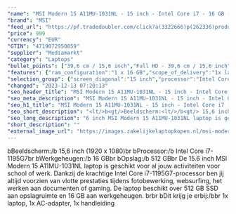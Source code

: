 ```yaml
---
"name": "MSI Modern 15 A11MU-1031NL - 15 inch - Intel Core i7 - 16 GB - 512 GB"
"brand": "MSI"
"feed_url": "https://pf.tradedoubler.com/click?a(3322666)p(262336)product(50617-1719527)ttid(3)url(https%3A%2F%2Fwww.mediamarkt.nl%2Fnl%2Fproduct%2F_msi-modern-15-a11mu-1031nl-1719527.html%3Futm_source%3Dtradedoubler%26utm_medium%3Daff-comparison%26utm_term%3D1719527)"
"price": 999
"currency": "EUR"
"GTIN": "4719072950859"
"supplier": "Mediamarkt"
"category": "Laptops"
"bullet_points": ["39,6 cm / 15,6 inch","Full HD - 39,6 cm / 15,6 inch","SSD , 512 GB , M.2 via NVMe","2x USB 3.2 (Gen 2, Type-A), 1x USB 3.2 (Gen 2, Type-C), 1x HDMI 2.0, 1x hoofdtelefoon-/microfooncombo","Lithium polymer","35.6 cm x 1.69 cm x 2.34 cm /"]
"features": {"ram_configuration":"1 x 16 GB","scope_of_delivery":"1x laptop, 1x AC-adapter, 1x handleiding","color":"Zwart","brightness":"250 cd/m²","hard_disk_1":"SSD , 512 GB , M.2 via NVMe","additional_update_information":"Voor zover op de afbeeldingen apps worden getoond, geldt dat MediaMarkt niet kan garanderen dat de apps tijdens de volledige levensduur van het product goed zullen blijven functioneren. Dit hangt af van het beleid van de fabrikant.","short_description":"15.6 inch Full HD • Intel i7-1195G7 • 16 GB • 512 GB SSD • X","min_duration_supported_software_updates":"2 jaar","bluetooth":"Ja","product_height":"1,69 cm","manufacturer_guarantee":"2 jaar","panel_type":"IPS (In-Plane Switching)","touchscreen":"Nee","product_manufacturer":"MSI","processor_speed_with_turbo":"5 GHz","image_quality":"Full HD","charge_time_from_manufacturer":"2 u","memory_speeds":"3200 MHz","integrated_mike":"Ja","speakers":"Ja","convertibility":"Vast scherm","screen_diagonal_inches":"15 inch","model_year":"2022","shipping_costs":"0.00","screen_type":"Mat scherm","battery_capacity":"65W","memory_size":"16 GB","processor_brand":"Intel®","wlan_standards":"WiFi 6 (802.11AX)","delivery_time":"1","bluetooth_version":"5.1","weight":"1,6 kg","image_ratio":"16:9","processor":"Intel Core i7-1195G7","connections":"2x USB 3.2 (Gen 2, Type-A), 1x USB 3.2 (Gen 2, Type-C), 1x HDMI 2.0, 1x hoofdtelefoon-/microfooncombo","screen_diagonal_cm":"39,6 cm","screen_diagonal_cm_inch":"39,6 cm / 15,6 inch","battery_type":"Lithium polymer","product_type":"Laptop","capacity_of_1_hard_disk":"512 GB","type_of_1_hard_disk":"SSD","dimensions_weight":"35.6 cm x 1.69 cm x 2.34 cm /","front_camera":"Ja","product_depth":"2,34 cm","battery_life":"6 u","resolution":"1920 x 1080","integrated_webcam":"Ja","update_policy":"Onbekend","total_storage_space_in_gb":"512 GB","wlan":"Ja","processor_model":"Core™ i7","processor_clock_rate":"2.9 GHz","ram_type":"DDR4","previous_price":"","product_width":"35,6 cm","warranty_note":"Geen aanvullende garantie-informatie","depth":"2,34 cm","manufacturer_part_number":"MODERN 15 A11MU-1031NL","height":"1,69 cm","product_introduction_date":"2022-02-01","card_reader":"Ja","special_features":"Nee","manufacturer_supported_software_updates":"Ja","total_storage_space":"512 GB"}
"selection_group": {"screen_diagonal":"15 inch","processor":"Intel Core i7","changed_price_past_3_days":false,"product_family":"Modern"}
"changed": "2023-12-13 07:20:13"
"seo_header_title": "MSI Modern 15 A11MU-1031NL - 15 inch - Intel Core i7 - 16 GB - 512 GB"
"seo_meta_description": "MSI Modern 15 A11MU-1031NL - 15 inch - Intel Core i7 - 16 GB - 512 GB"
"seo_h1_title": "MSI Modern 15 A11MU-1031NL - 15 inch - Intel Core i7 - 16 GB - 512 GB"
"seo_short_description": "<lt/>b<gt/>Beeldscherm:<lt/>/b<gt/> 15,6 inch (1920 x 1080)<lt/>br<gt/> <lt/>b<gt/>Processor:<lt/>/b<gt/> Intel Core i7-1195G7<lt/>br<gt/> <lt/>b<gt/>Werkgeheugen:<lt/>/b<gt/> 16 GB<lt/>br<gt/> <lt/>b<gt/>Opslag:<lt/>/b<gt/> 512 GB<lt/>br<gt/> De 15."
"seo_long_description": "6 inch MSI Modern 15 A11MU-1031NL laptop is geschikt voor al jouw activiteiten voor school of werk. Dankzij de krachtige Intel Core i7-1195G7-processor ben jij altijd voorzien van vlotte prestaties tijdens fotobewerking, websurfing, het werken aan documenten of gaming. De laptop beschikt over 512 GB SSD aan opslagruimte en 16 GB aan werkgeheugen. <lt/>br<gt/><lt/>br<gt/> <lt/>b<gt/>Dit krijg je erbij:<lt/>/b<gt/><lt/>br<gt/> 1x laptop, 1x AC-adapter, 1x handleiding"
"short_description": ""
"external_image_url": "https://images.zakelijkelaptopkopen.nl/msi-modern-15-a11mu-1031nl-1719527.webp"
---
```


<lt/>b<gt/>Beeldscherm:<lt/>/b<gt/> 15,6 inch (1920 x 1080)<lt/>br<gt/> <lt/>b<gt/>Processor:<lt/>/b<gt/> Intel Core i7-1195G7<lt/>br<gt/> <lt/>b<gt/>Werkgeheugen:<lt/>/b<gt/> 16 GB<lt/>br<gt/> <lt/>b<gt/>Opslag:<lt/>/b<gt/> 512 GB<lt/>br<gt/> De 15.6 inch MSI Modern 15 A11MU-1031NL laptop is geschikt voor al jouw activiteiten voor school of werk. Dankzij de krachtige Intel Core i7-1195G7-processor ben jij altijd voorzien van vlotte prestaties tijdens fotobewerking, websurfing, het werken aan documenten of gaming. De laptop beschikt over 512 GB SSD aan opslagruimte en 16 GB aan werkgeheugen. <lt/>br<gt/><lt/>br<gt/> <lt/>b<gt/>Dit krijg je erbij:<lt/>/b<gt/><lt/>br<gt/> 1x laptop, 1x AC-adapter, 1x handleiding